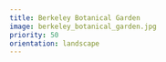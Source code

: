 ```yaml
---
title: Berkeley Botanical Garden
image: berkeley_botanical_garden.jpg
priority: 50
orientation: landscape
---
```

